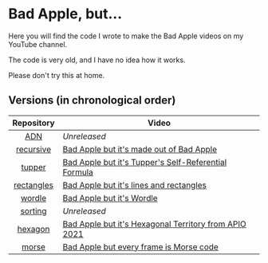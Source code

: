 # Bad Apple, but...

Here you will find the code I wrote to make the Bad Apple videos on my YouTube channel.

The code is very old, and I have no idea how it works.

Please don't try this at home.

## Versions (in chronological order)

| **Repository** | **Video** |
| :---: | --- |
| [ADN](ADN) | *Unreleased* |
| [recursive](recursive) | [Bad Apple but it's made out of Bad Apple](https://www.youtube.com/watch?v=ptuoVxdaItE)
| [tupper](tupper) | [Bad Apple but it's Tupper's Self-Referential Formula](https://www.youtube.com/watch?v=Kl4KlB6-TM4) |
| [rectangles](rectangles) | [Bad Apple but it's lines and rectangles](https://www.youtube.com/watch?v=M97TKD7gqvQ) |
| [wordle](wordle) | [Bad Apple but it's Wordle](https://www.youtube.com/watch?v=LtUfBYY_1Eg) |
| [sorting](sorting) | *Unreleased* |
| [hexagon](hexagon) | [Bad Apple but it's Hexagonal Territory from APIO 2021](https://www.youtube.com/watch?v=JR_4FloUR2Y) |
| [morse](morse) | [Bad Apple but every frame is Morse code](https://www.youtube.com/watch?v=baEfvydDOns) |

